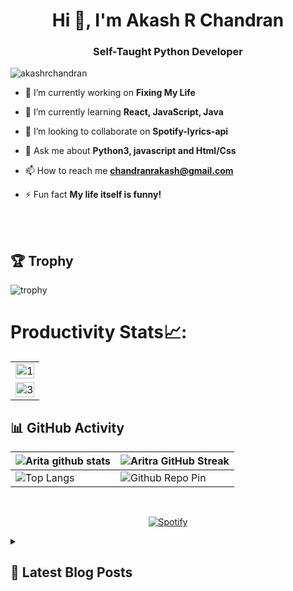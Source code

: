 <h1 align="center">Hi 👋, I'm Akash R Chandran</h1>

<h3 align="center">Self-Taught Python Developer</h3>

<p align="left"> <img src="https://komarev.com/ghpvc/?username=akashrchandran&label=Profile%20views&color=0e75b6&style=flat" alt="akashrchandran" /> </p>

- 🔭 I’m currently working on **Fixing My Life**

- 🌱 I’m currently learning **React, JavaScript, Java**

- 👯 I’m looking to collaborate on **Spotify-lyrics-api**

- 💬 Ask me about **Python3, javascript and Html/Css**

- 📫 How to reach me **chandranrakash@gmail.com**

- ⚡ Fun fact **My life itself is funny!**

<br>
<br>

## 🏆 Trophy
![trophy](https://github-profile-trophy.vercel.app/?username=akashrchandran)
# Productivity Stats📈:
<table>
  <tr>
    <td><img src="https://github-profile-summary-cards.vercel.app/api/cards/profile-details?username=akashrchandran&theme=monokai"  display=block width=100% height=auto  alt="1" ></td>
   </tr> 
   <tr>
      <td><img src="https://github-readme-activity-graph.vercel.app/graph?username=akashrchandran&bg_color=1a1b27&color=be90f2&line=638fda&point=35aea1&area=true" display=block width=100% height=auto alt="3" ></td>
  </td>
  </tr>
</table>

## 📊 GitHub Activity
| ![Arita github stats](https://github-readme-stats-git-masterrstaa-rickstaa.vercel.app/api?username=akashrchandran&show_icons=true&theme=radical)             | ![Aritra GitHub Streak](https://streak-stats.demolab.com/?user=akashrchandran&theme=radical)                                                                                                           |
| --------------------------------------------------------------------------------------------------------------------------------- | ----------------------------------------------------------------------------------------------------------------------------------------------------------------------------------------------------------------- |
| ![Top Langs](https://github-readme-stats-git-masterrstaa-rickstaa.vercel.app/api/top-langs/?username=akashrchandran&langs_count=8&theme=radical&layout=compact) | ![Github Repo Pin](https://github-readme-stats-git-masterrstaa-rickstaa.vercel.app/api/pin/?username=akashrchandran&repo=spotify-lyrics-api&cache_seconds=86400&theme=radical) |

<br>

<div align="center">

[![Spotify](https://novatorem-two-alpha.vercel.app/api/spotify)](https://open.spotify.com/user/tmu94p08mnf6k686uc7dyox9x)
</div>

<details>
  <summary><h2>📜 Latest Blog Posts</h2></summary>
<!-- HASHNODE_BLOG:START -->
<p align="left">
<a href="https://akashrchandran.hashnode.dev/how-to-add-loading-skeletons-to-react-app-using-chakra-ui-clijw1yth000j0akxhzwoc2fy" title="How to Add Loading Skeletons to React App Using Chakra UI"><img src="https://cdn.hashnode.com/res/hashnode/image/upload/v1686020838726/9f4e918a-d62c-4baa-9d83-cb30e423bdcc.png" alt="How to Add Loading Skeletons to React App Using Chakra UI" width="250px" align="left" /></a>
<a href="https://akashrchandran.hashnode.dev/how-to-add-loading-skeletons-to-react-app-using-chakra-ui-clijw1yth000j0akxhzwoc2fy" title="How to Add Loading Skeletons to React App Using Chakra UI"><strong>How to Add Loading Skeletons to React App Using Chakra UI</strong></a>
<div><strong>6 June 2023</strong> | <strong>Updated: 6 June 2023</strong></div>
<br/> A while ago I was working on a project GamesDrive and built it using React + TypeScript and using Chakra UI. I was required to get information from the API and wait for its response and then process it and show it to the user. If they have a slow net... </p> <br/> <br/>
<p align="left">
<a href="https://akashrchandran.hashnode.dev/how-to-create-rest-api-using-django-rest-framework-cli8pvahx000708lcgklk3aio" title="How to create REST API using Django REST framework"><img src="https://cdn.hashnode.com/res/hashnode/image/upload/v1685356199422/1153d641-4394-4459-909f-e3c8bd16d5d4.png" alt="How to create REST API using Django REST framework" width="250px" align="right" /></a>
<a href="https://akashrchandran.hashnode.dev/how-to-create-rest-api-using-django-rest-framework-cli8pvahx000708lcgklk3aio" title="How to create REST API using Django REST framework"><strong>How to create REST API using Django REST framework</strong></a>
<div><strong>29 May 2023</strong> | <strong>Updated: 29 May 2023</strong></div>
<br/> Let me introduce you to Steve, a banana farmer who cultivates a diverse range of bananas, from Apple bananas to Lady Fingers bananas. And steve love's his bananas and wants to sell them to the online market. Let's say he already has a website to list... </p> <br/> <br/>
<p align="left">
<a href="https://akashrchandran.hashnode.dev/vercel-launches-3-new-storage-options-for-your-next-project-clhqbs9t5000109jx4rlhb58n" title="Vercel Launches 3 New Storage Options for Your Next Project!"><img src="https://cdn.hashnode.com/res/hashnode/image/upload/v1684242075188/a6cf8f33-bb8f-4679-a6b3-3158fafc64b9.png" alt="Vercel Launches 3 New Storage Options for Your Next Project!" width="250px" align="left" /></a>
<a href="https://akashrchandran.hashnode.dev/vercel-launches-3-new-storage-options-for-your-next-project-clhqbs9t5000109jx4rlhb58n" title="Vercel Launches 3 New Storage Options for Your Next Project!"><strong>Vercel Launches 3 New Storage Options for Your Next Project!</strong></a>
<div><strong>16 May 2023</strong> | <strong>Updated: 16 May 2023</strong></div>
<br/> If you have tried manually deploying apps to production, then you may know how nerve-wracking things can be. Even the slightest mistake could cause the production database to be deleted, leading the company to lose billions of dollars, making you fre... </p> <br/> <br/>
<!-- HASHNODE_BLOG:END -->
</details>
